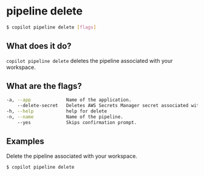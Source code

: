 # pipeline delete
```bash
$ copilot pipeline delete [flags]
```

## What does it do?
`copilot pipeline delete` deletes the pipeline associated with your workspace.

## What are the flags?
```bash
-a, --app             Name of the application.
    --delete-secret   Deletes AWS Secrets Manager secret associated with a pipeline source repository.
-h, --help            help for delete
-n, --name            Name of the pipeline.
    --yes             Skips confirmation prompt.
```

## Examples
Delete the pipeline associated with your workspace.
```bash
$ copilot pipeline delete
```